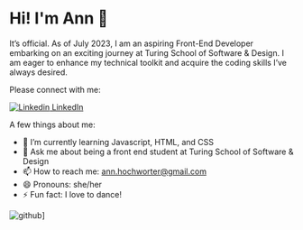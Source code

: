 # Hi! I'm Ann 🌻

It’s official. As of July 2023, I am an aspiring Front-End Developer embarking on an exciting journey at Turing School of Software & Design. I am eager to enhance my technical toolkit and acquire the coding skills I’ve always desired. 

Please connect with me:

[![Linkedin](https://i.stack.imgur.com/gVE0j.png) LinkedIn](https://www.linkedin.com/) 

A few things about me:

- 🌱 I’m currently learning Javascript, HTML, and CSS
- 💬 Ask me about being a front end student at Turing School of Software & Design
- 📫 How to reach me: ann.hochworter@gmail.com
- 😄 Pronouns: she/her
- ⚡ Fun fact: I love to dance! 


![github](https://img.shields.io/badge/GitHub-000000?style=for-the-badge&logo=GitHub&logoColor=white)]


